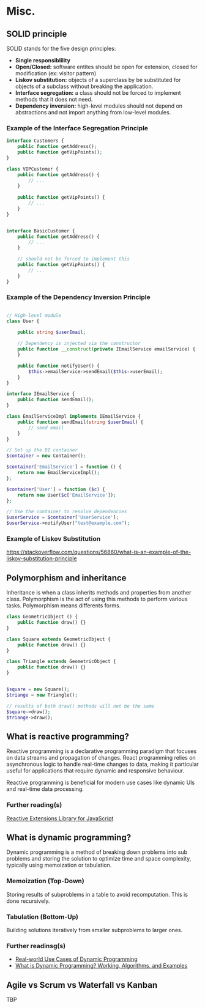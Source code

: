 # Misc.

## SOLID principle

SOLID stands for the five design principles:
- **Single responsiblility**
- **Open/Closed:** software entites should be open for extension, closed for modification (ex: visitor pattern)
- **Liskov substitution:** objects of a superclass by be substituted for objects of a subclass without breaking the application.
- **Interface segregation:** a class should not be forced to implement methods that it does not need.
- **Dependency inversion:** high-level modules should not depend on abstractions and not import anything from low-level modules.

### Example of the Interface Segregation Principle

```php
interface Customers {
    public function getAddress();
    public function getVipPoints();
}

class VIPCustomer {
    public function getAddress() {
        // ...
    }
    
    public function getVipPoints() {
        // ...
    }
}


interface BasicCustomer {
    public function getAddress() {
        // ...
    }

    // should not be forced to implement this
    public function getVipPoints() {
        // ...
    }
}
```

### Example of the Dependency Inversion Principle

```php

// High-level module
class User {
    
    public string $userEmail;

    // Dependency is injected via the constructor
    public function __construct(private IEmailService emailService) {
    }

    public function notifyUser() {
        $this->emailService->sendEmail($this->userEmail);
    }
}

interface IEmailService {
    public function sendEmail();
}

class EmailServiceImpl implements IEmailService {
    public function sendEmail(string $userEmail) {
        // send email
    }
}

// Set up the DI container
$container = new Container();

$container['EmailService'] = function () {
    return new EmailServiceImpl();
};

$container['User'] = function ($c) {
    return new User($c['EmailService']);
};

// Use the container to resolve dependencies
$userService = $container['UserService'];
$userService->notifyUser("test@example.com");
```

### Example of Liskov Substitution

https://stackoverflow.com/questions/56860/what-is-an-example-of-the-liskov-substitution-principle

## Polymorphism and inheritance

Inheritance is when a class inherits methods and properties from another class. Polymorphism is the act of using this methods to perform various tasks. Polymorphism means differents forms.

```php
class GeometricObject () {
    public function draw() {}
}

class Square extends GeometricObject {
    public function draw() {}
}

class Triangle extends GeometricObject {
    public function draw() {}
}


$square = new Square();
$triange = new Triangle();

// results of both draw() methods will not be the same
$square->draw();
$triange->draw();
```

## What is reactive programming?

Reactive programming is a declarative programming paradigm that focuses on data streams and propagation of changes. React programming relies on asynchronous logic to handle real-time changes to data, making it particular useful for applications that require dynamic and responsive behaviour.

Reactive programming is beneficial for modern use cases like dynamic UIs and real-time data processing.

### Further reading(s)
[Reactive Extensions Library for JavaScript](https://rxjs.dev/guide/overview)

## What is dynamic programming?
Dynamic programming is a method of breaking down problems into sub problems and storing the solution to optimize time and space complexity, typically using memoization or tabulation.

### Memoization (Top-Down)
Storing results of subproblems in a table to avoid recomputation. This is done recursively.

### Tabulation (Bottom-Up)
Building solutions iteratively from smaller subproblems to larger ones.

### Further readinsg(s)
- [Real-world Use Cases of Dynamic Programming](https://hackernoon.com/real-world-use-cases-of-dynamic-programming)
- [What is Dynamic Programming? Working, Algorithms, and Examples](https://www.spiceworks.com/tech/devops/articles/what-is-dynamic-programming/)

## Agile vs Scrum vs Waterfall vs Kanban

TBP
